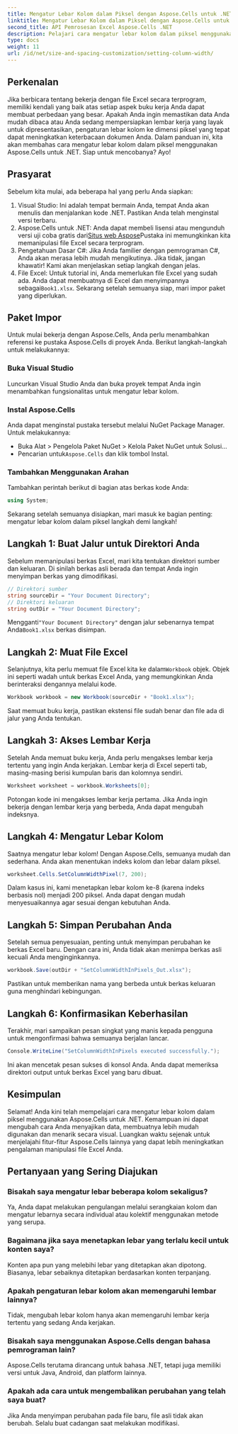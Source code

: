 ```yaml
---
title: Mengatur Lebar Kolom dalam Piksel dengan Aspose.Cells untuk .NET
linktitle: Mengatur Lebar Kolom dalam Piksel dengan Aspose.Cells untuk .NET
second_title: API Pemrosesan Excel Aspose.Cells .NET
description: Pelajari cara mengatur lebar kolom dalam piksel menggunakan Aspose.Cells untuk .NET. Sempurnakan file Excel Anda dengan panduan langkah demi langkah yang mudah ini.
type: docs
weight: 11
url: /id/net/size-and-spacing-customization/setting-column-width/
---
```

## Perkenalan
Jika berbicara tentang bekerja dengan file Excel secara terprogram, memiliki kendali yang baik atas setiap aspek buku kerja Anda dapat membuat perbedaan yang besar. Apakah Anda ingin memastikan data Anda mudah dibaca atau Anda sedang mempersiapkan lembar kerja yang layak untuk dipresentasikan, pengaturan lebar kolom ke dimensi piksel yang tepat dapat meningkatkan keterbacaan dokumen Anda. Dalam panduan ini, kita akan membahas cara mengatur lebar kolom dalam piksel menggunakan Aspose.Cells untuk .NET. Siap untuk mencobanya? Ayo!
## Prasyarat
Sebelum kita mulai, ada beberapa hal yang perlu Anda siapkan:
1. Visual Studio: Ini adalah tempat bermain Anda, tempat Anda akan menulis dan menjalankan kode .NET. Pastikan Anda telah menginstal versi terbaru.
2.  Aspose.Cells untuk .NET: Anda dapat membeli lisensi atau mengunduh versi uji coba gratis dari[Situs web Aspose](https://releases.aspose.com/cells/net/)Pustaka ini memungkinkan kita memanipulasi file Excel secara terprogram.
3. Pengetahuan Dasar C#: Jika Anda familier dengan pemrograman C#, Anda akan merasa lebih mudah mengikutinya. Jika tidak, jangan khawatir! Kami akan menjelaskan setiap langkah dengan jelas.
4.  File Excel: Untuk tutorial ini, Anda memerlukan file Excel yang sudah ada. Anda dapat membuatnya di Excel dan menyimpannya sebagai`Book1.xlsx`.
Sekarang setelah semuanya siap, mari impor paket yang diperlukan.
## Paket Impor
Untuk mulai bekerja dengan Aspose.Cells, Anda perlu menambahkan referensi ke pustaka Aspose.Cells di proyek Anda. Berikut langkah-langkah untuk melakukannya:
### Buka Visual Studio
Luncurkan Visual Studio Anda dan buka proyek tempat Anda ingin menambahkan fungsionalitas untuk mengatur lebar kolom.
### Instal Aspose.Cells
Anda dapat menginstal pustaka tersebut melalui NuGet Package Manager. Untuk melakukannya:
- Buka Alat > Pengelola Paket NuGet > Kelola Paket NuGet untuk Solusi…
-  Pencarian untuk`Aspose.Cells` dan klik tombol Instal.
### Tambahkan Menggunakan Arahan
Tambahkan perintah berikut di bagian atas berkas kode Anda:
```csharp
using System;
```
Sekarang setelah semuanya disiapkan, mari masuk ke bagian penting: mengatur lebar kolom dalam piksel langkah demi langkah!
## Langkah 1: Buat Jalur untuk Direktori Anda
Sebelum memanipulasi berkas Excel, mari kita tentukan direktori sumber dan keluaran. Di sinilah berkas asli berada dan tempat Anda ingin menyimpan berkas yang dimodifikasi.
```csharp
// Direktori sumber
string sourceDir = "Your Document Directory";
// Direktori keluaran
string outDir = "Your Document Directory";
```
 Mengganti`"Your Document Directory"` dengan jalur sebenarnya tempat Anda`Book1.xlsx` berkas disimpan.
## Langkah 2: Muat File Excel
 Selanjutnya, kita perlu memuat file Excel kita ke dalam`Workbook` objek. Objek ini seperti wadah untuk berkas Excel Anda, yang memungkinkan Anda berinteraksi dengannya melalui kode.
```csharp
Workbook workbook = new Workbook(sourceDir + "Book1.xlsx");
```
Saat memuat buku kerja, pastikan ekstensi file sudah benar dan file ada di jalur yang Anda tentukan.
## Langkah 3: Akses Lembar Kerja
Setelah Anda memuat buku kerja, Anda perlu mengakses lembar kerja tertentu yang ingin Anda kerjakan. Lembar kerja di Excel seperti tab, masing-masing berisi kumpulan baris dan kolomnya sendiri.
```csharp
Worksheet worksheet = workbook.Worksheets[0];
```
Potongan kode ini mengakses lembar kerja pertama. Jika Anda ingin bekerja dengan lembar kerja yang berbeda, Anda dapat mengubah indeksnya.
## Langkah 4: Mengatur Lebar Kolom
Saatnya mengatur lebar kolom! Dengan Aspose.Cells, semuanya mudah dan sederhana. Anda akan menentukan indeks kolom dan lebar dalam piksel.
```csharp
worksheet.Cells.SetColumnWidthPixel(7, 200);
```
Dalam kasus ini, kami menetapkan lebar kolom ke-8 (karena indeks berbasis nol) menjadi 200 piksel. Anda dapat dengan mudah menyesuaikannya agar sesuai dengan kebutuhan Anda.
## Langkah 5: Simpan Perubahan Anda
Setelah semua penyesuaian, penting untuk menyimpan perubahan ke berkas Excel baru. Dengan cara ini, Anda tidak akan menimpa berkas asli kecuali Anda menginginkannya.
```csharp
workbook.Save(outDir + "SetColumnWidthInPixels_Out.xlsx");
```
Pastikan untuk memberikan nama yang berbeda untuk berkas keluaran guna menghindari kebingungan.
## Langkah 6: Konfirmasikan Keberhasilan
Terakhir, mari sampaikan pesan singkat yang manis kepada pengguna untuk mengonfirmasi bahwa semuanya berjalan lancar.
```csharp
Console.WriteLine("SetColumnWidthInPixels executed successfully.");
```
Ini akan mencetak pesan sukses di konsol Anda. Anda dapat memeriksa direktori output untuk berkas Excel yang baru dibuat.
## Kesimpulan
Selamat! Anda kini telah mempelajari cara mengatur lebar kolom dalam piksel menggunakan Aspose.Cells untuk .NET. Kemampuan ini dapat mengubah cara Anda menyajikan data, membuatnya lebih mudah digunakan dan menarik secara visual. Luangkan waktu sejenak untuk menjelajahi fitur-fitur Aspose.Cells lainnya yang dapat lebih meningkatkan pengalaman manipulasi file Excel Anda.
## Pertanyaan yang Sering Diajukan
### Bisakah saya mengatur lebar beberapa kolom sekaligus?
Ya, Anda dapat melakukan pengulangan melalui serangkaian kolom dan mengatur lebarnya secara individual atau kolektif menggunakan metode yang serupa.
### Bagaimana jika saya menetapkan lebar yang terlalu kecil untuk konten saya?
Konten apa pun yang melebihi lebar yang ditetapkan akan dipotong. Biasanya, lebar sebaiknya ditetapkan berdasarkan konten terpanjang.
### Apakah pengaturan lebar kolom akan memengaruhi lembar lainnya?
Tidak, mengubah lebar kolom hanya akan memengaruhi lembar kerja tertentu yang sedang Anda kerjakan.
### Bisakah saya menggunakan Aspose.Cells dengan bahasa pemrograman lain?
Aspose.Cells terutama dirancang untuk bahasa .NET, tetapi juga memiliki versi untuk Java, Android, dan platform lainnya.
### Apakah ada cara untuk mengembalikan perubahan yang telah saya buat?
Jika Anda menyimpan perubahan pada file baru, file asli tidak akan berubah. Selalu buat cadangan saat melakukan modifikasi.
